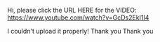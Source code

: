 Hi, please click the URL HERE for the VIDEO: https://www.youtube.com/watch?v=GcDs2EkI1I4 

I couldn't upload it properly! Thank you Thank you
